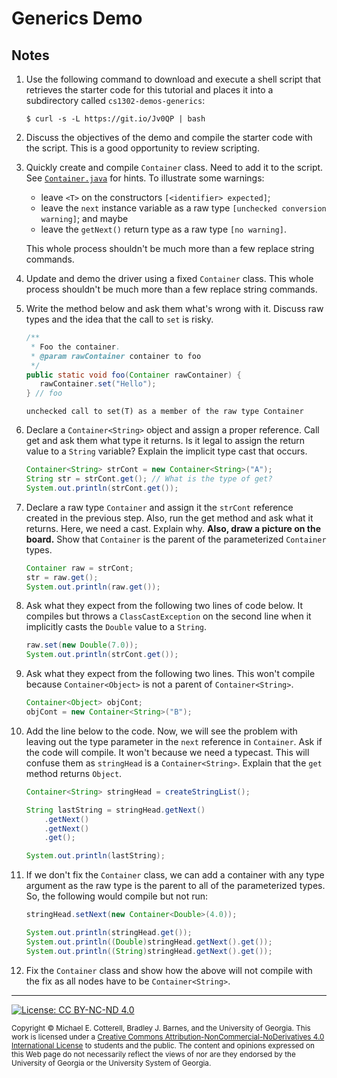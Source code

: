 # Generics Demo

## Notes

1. Use the following command to download and execute a shell script that retrieves 
   the starter code for this tutorial and places it into a subdirectory 
   called `cs1302-demos-generics`:

   ```
   $ curl -s -L https://git.io/Jv0QP | bash
   ```

1. Discuss the objectives of the demo and compile the starter code with the script. This is a 
   good opportunity to review scripting.
   
1. Quickly create and compile `Container` class. Need to add it to the script.
   See [`Container.java`](src/cs1302/generics/Container.java) for hints.
   To illustrate some warnings:
   * leave `<T>` on the constructors `[<identifier> expected]`;
   * leave the `next` instance variable as a raw type `[unchecked conversion warning]`; and maybe
   * leave the `getNext()` return type as a raw type `[no warning]`. 
   
   This whole process shouldn't be much more than a few replace string commands.
   
1. Update and demo the driver using a fixed `Container` class.
   This whole process
   shouldn't be much more than a few replace string commands.

1. Write the method below and ask them what's wrong with it. Discuss
   raw types and the idea that the call to `set` is risky.

   ```java
   /**
    * Foo the container.
    * @param rawContainer container to foo
    */
   public static void foo(Container rawContainer) {
      rawContainer.set("Hello");
   } // foo
   ```
   
   ```
   unchecked call to set(T) as a member of the raw type Container
   ```

1. Declare a `Container<String>` object and assign a proper reference.
   Call get and ask them what type it returns. Is it legal to assign
   the return value to a `String` variable? Explain the implicit
   type cast that occurs.

   ```java
   Container<String> strCont = new Container<String>("A");
   String str = strCont.get(); // What is the type of get?
   System.out.println(strCont.get());
   ```

1. Declare a raw type `Container` and assign it the `strCont` reference
   created in the previous step. Also, run the get method and ask
   what it returns. Here, we need a cast. Explain why.
   **Also, draw a picture on the board.** Show that `Container` is the parent
   of the parameterized `Container` types.

   ```java
   Container raw = strCont;
   str = raw.get();
   System.out.println(raw.get());
   ```

1. Ask what they expect from the following two lines of code below.
   It compiles but throws a `ClassCastException` on the second line
   when it implicitly casts the `Double` value to a `String`.

   ```java
   raw.set(new Double(7.0));
   System.out.println(strCont.get());
   ```

1. Ask what they expect from the following two lines. This won't
   compile because `Container<Object>` is not a parent of
   `Container<String>`.

   ```java
   Container<Object> objCont;
   objCont = new Container<String>("B");
   ```

1. Add the line below to the code. Now, we will see the problem
   with leaving out the type parameter in the `next` reference
   in `Container`. Ask if the code will compile. It won't because
   we need a typecast. This will confuse them as `stringHead` is
   a `Container<String>`. Explain that the `get` method returns
   `Object`.

   ```java
   Container<String> stringHead = createStringList();

   String lastString = stringHead.getNext()
       .getNext()
       .getNext()
       .get();

   System.out.println(lastString);
   ```

1. If we don't fix the `Container` class, we can add a container
   with any type argument as the raw type is the parent to all of
   the parameterized types. So, the following would compile but not
   run:

   ```java
   stringHead.setNext(new Container<Double>(4.0));

   System.out.println(stringHead.get());
   System.out.println((Double)stringHead.getNext().get());
   System.out.println((String)stringHead.getNext().get());
   ```

1. Fix the `Container` class and show how the above will not compile
   with the fix as all nodes have to be `Container<String>`.

<hr/>

[![License: CC BY-NC-ND 4.0](https://img.shields.io/badge/License-CC%20BY--NC--ND%204.0-lightgrey.svg)](http://creativecommons.org/licenses/by-nc-nd/4.0/)

<small>
Copyright &copy; Michael E. Cotterell, Bradley J. Barnes, and the University of Georgia.
This work is licensed under a <a rel="license" href="http://creativecommons.org/licenses/by-nc-nd/4.0/">Creative Commons Attribution-NonCommercial-NoDerivatives 4.0 International License</a> to students and the public.
The content and opinions expressed on this Web page do not necessarily reflect the views of nor are they endorsed by the University of Georgia or the University System of Georgia.
</small>
